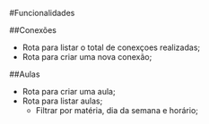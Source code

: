 #Funcionalidades

##Conexões

- Rota para listar o total de conexçoes realizadas;
- Rota para criar uma nova conexão;

##Aulas

- Rota para criar uma aula;
- Rota para listar aulas;
  - Filtrar por matéria, dia da semana e horário;